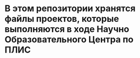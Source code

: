 # В этом репозитории хранятся файлы проектов, которые выполняются в ходе Научно Образовательного Центра по ПЛИС

